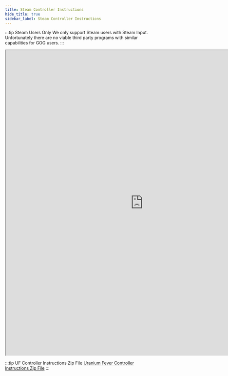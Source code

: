 ```yaml
---
title: Steam Controller Instructions
hide_title: true
sidebar_label: Steam Controller Instructions
---
```


:::tip Steam Users Only
We only support Steam users with Steam Input. Unfortunately there are no viable third party programs with similar capabilities for GOG users.
:::

<iframe src="https://drive.google.com/file/d/1o31kGt0kZnDUkWVkkrDiXvB2qoeR2an6/preview" width="900" height="1000" allow="autoplay"></iframe>

:::tip UF Controller Instructions Zip File
[Uranium Fever Controller Instructions Zip File](https://discord.com/channels/1247305852738736219/1247325147950747699/1346330718317314159)
:::
